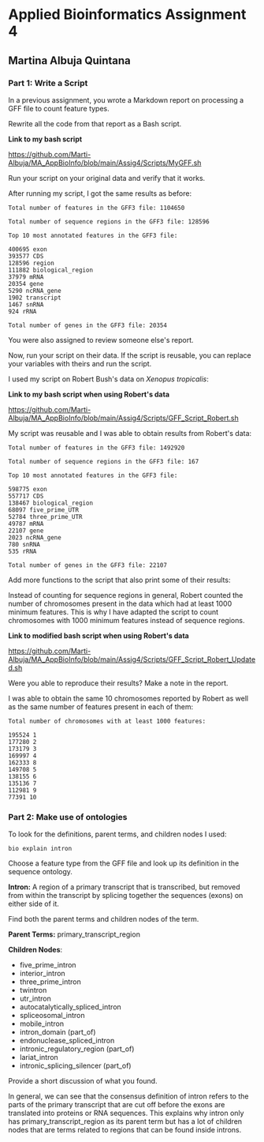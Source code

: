 # Applied Bioinformatics Assignment 4
## Martina Albuja Quintana

### Part 1: Write a Script 

In a previous assignment, you wrote a Markdown report on processing a GFF file to count feature types.

Rewrite all the code from that report as a Bash script. 

**Link to my bash script**

https://github.com/Marti-Albuja/MA_AppBioInfo/blob/main/Assig4/Scripts/MyGFF.sh

Run your script on your original data and verify that it works. 

After running my script, I got the same results as before:

```
Total number of features in the GFF3 file: 1104650

Total number of sequence regions in the GFF3 file: 128596

Top 10 most annotated features in the GFF3 file: 

400695 exon
393577 CDS
128596 region
111882 biological_region
37979 mRNA
20354 gene
5290 ncRNA_gene
1902 transcript
1467 snRNA
924 rRNA

Total number of genes in the GFF3 file: 20354
```

You were also assigned to review someone else's report.

Now, run your script on their data. If the script is reusable, you can replace your variables with theirs and run the script.

I used my script on Robert Bush's data on *Xenopus tropicalis*:

**Link to my bash script when using Robert's data**

https://github.com/Marti-Albuja/MA_AppBioInfo/blob/main/Assig4/Scripts/GFF_Script_Robert.sh


My script was reusable and I was able to obtain results from Robert's data:

```
Total number of features in the GFF3 file: 1492920

Total number of sequence regions in the GFF3 file: 167

Top 10 most annotated features in the GFF3 file: 

598775 exon
557717 CDS
138467 biological_region
68097 five_prime_UTR
52784 three_prime_UTR
49787 mRNA
22107 gene
2023 ncRNA_gene
780 snRNA
535 rRNA

Total number of genes in the GFF3 file: 22107
```

Add more functions to the script that also print some of their results: 

Instead of counting for sequence regions in general, Robert counted the number of chromosomes present in the data which had at least 1000 minimum features. This is why I have adapted the script to count chromosomes with 1000 minimum features instead of sequence regions.

**Link to modified bash script when using Robert's data**

https://github.com/Marti-Albuja/MA_AppBioInfo/blob/main/Assig4/Scripts/GFF_Script_Robert_Updated.sh

Were you able to reproduce their results? Make a note in the report.

I was able to obtain the same 10 chromosomes reported by Robert as well as the same number of features present in each of them: 

```
Total number of chromosomes with at least 1000 features:

195524 1
177280 2
173179 3
169997 4
162333 8
149708 5
138155 6
135136 7
112981 9
77391 10
```
### Part 2: Make use of ontologies

To look for the definitions, parent terms, and children nodes I used:

```
bio explain intron
```

Choose a feature type from the GFF file and look up its definition in the sequence ontology.

**Intron:** A region of a primary transcript that is transcribed, but removed from within the transcript by splicing together the
sequences (exons) on either side of it.

Find both the parent terms and children nodes of the term.

**Parent Terms:** primary_transcript_region 

**Children Nodes**:
* five_prime_intron 
* interior_intron 
* three_prime_intron 
* twintron 
* utr_intron 
* autocatalytically_spliced_intron 
* spliceosomal_intron 
* mobile_intron 
* intron_domain (part_of)
* endonuclease_spliced_intron 
* intronic_regulatory_region (part_of)
* lariat_intron 
* intronic_splicing_silencer (part_of)

Provide a short discussion of what you found.

In general, we can see that the consensus definition of intron refers to the parts of the primary transcript that are cut off before the exons are translated into proteins or RNA sequences. This explains why intron only has primary_transcript_region as its parent term but has a lot of children nodes that are terms related to regions that can be found inside introns. 



